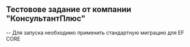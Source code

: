 ## Тестовове задание от компании "КонсультантПлюс"

-- Для запуска необходимо применить стандартную миграцию для EF CORE

